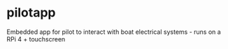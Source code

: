 # pilotapp
 Embedded app for pilot to interact with boat electrical systems - runs on a RPi 4 + touchscreen
